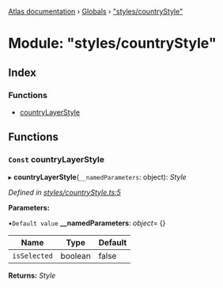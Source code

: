[Atlas documentation](../README.md) › [Globals](../globals.md) › ["styles/countryStyle"](_styles_countrystyle_.md)

# Module: "styles/countryStyle"

## Index

### Functions

* [countryLayerStyle](_styles_countrystyle_.md#const-countrylayerstyle)

## Functions

### `Const` countryLayerStyle

▸ **countryLayerStyle**(`__namedParameters`: object): *Style*

*Defined in [styles/countryStyle.ts:5](https://github.com/chronark/atlas/blob/2aeb7b0/src/styles/countryStyle.ts#L5)*

**Parameters:**

▪`Default value`  **__namedParameters**: *object*= {}

Name | Type | Default |
------ | ------ | ------ |
`isSelected` | boolean | false |

**Returns:** *Style*
